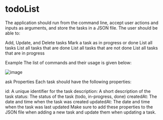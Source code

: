 # todoList
The application should run from the command line, accept user actions and inputs as arguments, and store the tasks in a JSON file. The user should be able to:

Add, Update, and Delete tasks
Mark a task as in progress or done
List all tasks
List all tasks that are done
List all tasks that are not done
List all tasks that are in progress

Example
The list of commands and their usage is given below:

![image](https://github.com/user-attachments/assets/604f0458-66cd-45d2-9f25-576c2a81a036)

ask Properties
Each task should have the following properties:

id: A unique identifier for the task
description: A short description of the task
status: The status of the task (todo, in-progress, done)
createdAt: The date and time when the task was created
updatedAt: The date and time when the task was last updated
Make sure to add these properties to the JSON file when adding a new task and update them when updating a task.
